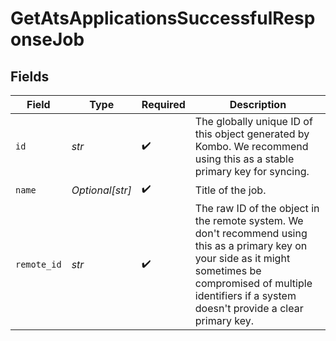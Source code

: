 # GetAtsApplicationsSuccessfulResponseJob


## Fields

| Field                                                                                                                                                                                                                    | Type                                                                                                                                                                                                                     | Required                                                                                                                                                                                                                 | Description                                                                                                                                                                                                              |
| ------------------------------------------------------------------------------------------------------------------------------------------------------------------------------------------------------------------------ | ------------------------------------------------------------------------------------------------------------------------------------------------------------------------------------------------------------------------ | ------------------------------------------------------------------------------------------------------------------------------------------------------------------------------------------------------------------------ | ------------------------------------------------------------------------------------------------------------------------------------------------------------------------------------------------------------------------ |
| `id`                                                                                                                                                                                                                     | *str*                                                                                                                                                                                                                    | :heavy_check_mark:                                                                                                                                                                                                       | The globally unique ID of this object generated by Kombo. We recommend using this as a stable primary key for syncing.                                                                                                   |
| `name`                                                                                                                                                                                                                   | *Optional[str]*                                                                                                                                                                                                          | :heavy_check_mark:                                                                                                                                                                                                       | Title of the job.                                                                                                                                                                                                        |
| `remote_id`                                                                                                                                                                                                              | *str*                                                                                                                                                                                                                    | :heavy_check_mark:                                                                                                                                                                                                       | The raw ID of the object in the remote system. We don't recommend using this as a primary key on your side as it might sometimes be compromised of multiple identifiers if a system doesn't provide a clear primary key. |
